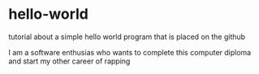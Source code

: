 # hello-world
tutorial about a simple hello world program that is placed on the github

I am a software enthusias who wants to complete this computer diploma and start my other career of rapping
